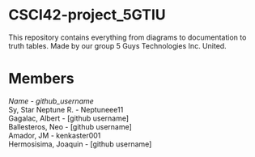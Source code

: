 # CSCI42-project_5GTIU
This repository contains everything from diagrams to documentation to truth tables. Made by our group 5 Guys Technologies Inc. United.

# Members
_Name - github_username_ \
Sy, Star Neptune R. - Neptuneee11 \
Gagalac, Albert - [github username] \
Ballesteros, Neo - [github username] \
Amador, JM - kenkaster001 \
Hermosisima, Joaquin - [github username]
